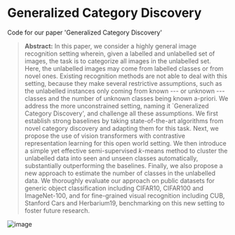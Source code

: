 # Generalized Category Discovery

Code for our paper 'Generalized Category Discovery'

> **Abstract:** In this paper, we consider a highly general image recognition setting wherein, given a labelled and unlabelled set of images, the task is to categorize all images in the unlabelled set. Here, the unlabelled images may come from labelled classes or from novel ones. Existing recognition methods are not able to deal with this setting, because they make several restrictive assumptions, such as the unlabelled instances only coming from known --- or unknown --- classes and the number of unknown classes being known a-priori. We address the more unconstrained setting, naming it `Generalized Category Discovery', and challenge all these assumptions. We first establish strong baselines by taking state-of-the-art algorithms from novel category discovery and adapting them for this task. Next, we propose the use of vision transformers with contrastive representation learning for this open world setting. We then introduce a simple yet effective semi-supervised $k$-means method to cluster the unlabelled data into seen and unseen classes automatically, substantially outperforming the baselines. Finally, we also propose a new approach to estimate the number of classes in the unlabelled data. We thoroughly evaluate our approach on public datasets for generic object classification including CIFAR10, CIFAR100 and ImageNet-100, and for fine-grained visual recognition including CUB, Stanford Cars and Herbarium19, benchmarking on this new setting to foster future research.

![image](assets/main_image.png)
